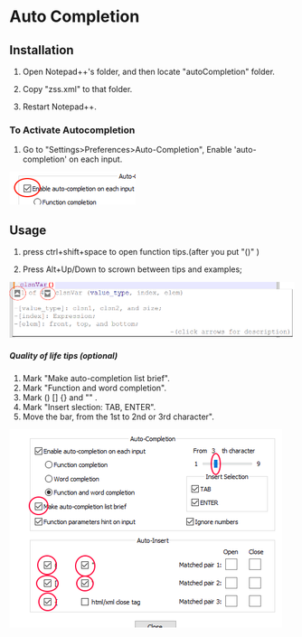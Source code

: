 # Auto Completion
## Installation
1. Open Notepad++'s folder, and then locate "autoCompletion" folder.

2. Copy "zss.xml" to that folder.

3. Restart Notepad++.


### To Activate Autocompletion
1. Go to "Settings>Preferences>Auto-Completion", Enable 'auto-completion' on each input.

![auto](images/auto.png)

## Usage
1. press ctrl+shift+space to open function tips.(after you put "()" )

2. Press Alt+Up/Down to scrown between tips and examples;

![arrow](images/arrow.png)

##### Quality of life tips (optional)

1. Mark "Make auto-completion list brief".
2. Mark "Function and word completion".
3. Mark () [] {} and "" .
4. Mark "Insert slection: TAB, ENTER".
5. Move the bar, from the 1st to 2nd or 3rd character".

![tips](images/quality.png)

